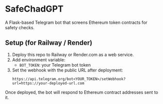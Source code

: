 # SafeChadGPT

A Flask-based Telegram bot that screens Ethereum token contracts for safety checks.

## Setup (for Railway / Render)

1. Deploy this repo to Railway or Render.com as a web service.
2. Add environment variable:
   - `BOT_TOKEN`: your Telegram bot token
3. Set the webhook with the public URL after deployment:
   ```
   https://api.telegram.org/bot<YOUR_TOKEN>/setWebhook?url=https://your-deployed-url.com
   ```

Once deployed, the bot will respond to Ethereum contract addresses sent to it.
